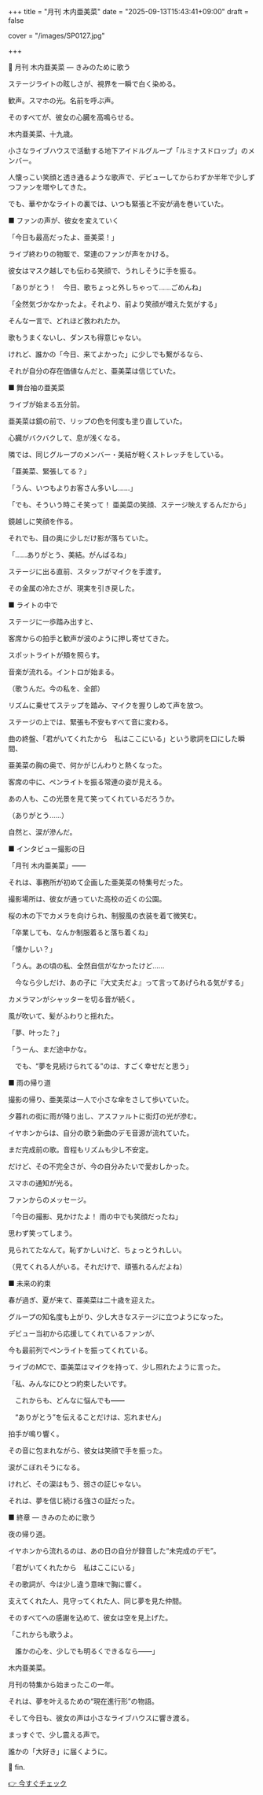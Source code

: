 +++
title = "月刊 木内亜美菜"
date = "2025-09-13T15:43:41+09:00"
draft = false

cover = "/images/SP0127.jpg"

+++



🌙 月刊 木内亜美菜 ― きみのために歌う



ステージライトの眩しさが、視界を一瞬で白く染める。

歓声。スマホの光。名前を呼ぶ声。

そのすべてが、彼女の心臓を高鳴らせる。



木内亜美菜、十九歳。

小さなライブハウスで活動する地下アイドルグループ「ルミナスドロップ」のメンバー。

人懐っこい笑顔と透き通るような歌声で、デビューしてからわずか半年で少しずつファンを増やしてきた。



でも、華やかなライトの裏では、いつも緊張と不安が渦を巻いていた。



■ ファンの声が、彼女を変えていく



「今日も最高だったよ、亜美菜！」

ライブ終わりの物販で、常連のファンが声をかける。

彼女はマスク越しでも伝わる笑顔で、うれしそうに手を振る。



「ありがとう！　今日、歌ちょっと外しちゃって……ごめんね」

「全然気づかなかったよ。それより、前より笑顔が増えた気がする」



そんな一言で、どれほど救われたか。



歌もうまくないし、ダンスも得意じゃない。

けれど、誰かの「今日、来てよかった」に少しでも繋がるなら、

それが自分の存在価値なんだと、亜美菜は信じていた。



■ 舞台袖の亜美菜



ライブが始まる五分前。

亜美菜は鏡の前で、リップの色を何度も塗り直していた。

心臓がバクバクして、息が浅くなる。



隣では、同じグループのメンバー・美結が軽くストレッチをしている。



「亜美菜、緊張してる？」

「うん、いつもよりお客さん多いし……」

「でも、そういう時こそ笑って！ 亜美菜の笑顔、ステージ映えするんだから」



鏡越しに笑顔を作る。

それでも、目の奥に少しだけ影が落ちていた。



「……ありがとう、美結。がんばるね」



ステージに出る直前、スタッフがマイクを手渡す。

その金属の冷たさが、現実を引き戻した。



■ ライトの中で



ステージに一歩踏み出すと、

客席からの拍手と歓声が波のように押し寄せてきた。



スポットライトが頬を照らす。

音楽が流れる。イントロが始まる。



（歌うんだ。今の私を、全部）



リズムに乗せてステップを踏み、マイクを握りしめて声を放つ。

ステージの上では、緊張も不安もすべて音に変わる。



曲の終盤、「君がいてくれたから　私はここにいる」という歌詞を口にした瞬間、

亜美菜の胸の奥で、何かがじんわりと熱くなった。



客席の中に、ペンライトを振る常連の姿が見える。

あの人も、この光景を見て笑ってくれているだろうか。



（ありがとう……）



自然と、涙が滲んだ。



■ インタビュー撮影の日



「月刊 木内亜美菜」――

それは、事務所が初めて企画した亜美菜の特集号だった。



撮影場所は、彼女が通っていた高校の近くの公園。

桜の木の下でカメラを向けられ、制服風の衣装を着て微笑む。



「卒業しても、なんか制服着ると落ち着くね」

「懐かしい？」

「うん。あの頃の私、全然自信がなかったけど……

　今なら少しだけ、あの子に『大丈夫だよ』って言ってあげられる気がする」



カメラマンがシャッターを切る音が続く。

風が吹いて、髪がふわりと揺れた。



「夢、叶った？」

「うーん、まだ途中かな。

　でも、“夢を見続けられてる”のは、すごく幸せだと思う」



■ 雨の帰り道



撮影の帰り、亜美菜は一人で小さな傘をさして歩いていた。

夕暮れの街に雨が降り出し、アスファルトに街灯の光が滲む。



イヤホンからは、自分の歌う新曲のデモ音源が流れていた。

まだ完成前の歌。音程もリズムも少し不安定。



だけど、その不完全さが、今の自分みたいで愛おしかった。



スマホの通知が光る。

ファンからのメッセージ。



「今日の撮影、見かけたよ！ 雨の中でも笑顔だったね」



思わず笑ってしまう。

見られてたなんて。恥ずかしいけど、ちょっとうれしい。



（見てくれる人がいる。それだけで、頑張れるんだよね）



■ 未来の約束



春が過ぎ、夏が来て、亜美菜は二十歳を迎えた。

グループの知名度も上がり、少し大きなステージに立つようになった。



デビュー当初から応援してくれているファンが、

今も最前列でペンライトを振ってくれている。



ライブのMCで、亜美菜はマイクを持って、少し照れたように言った。



「私、みんなにひとつ約束したいです。

　これからも、どんなに悩んでも――

　“ありがとう”を伝えることだけは、忘れません」



拍手が鳴り響く。

その音に包まれながら、彼女は笑顔で手を振った。



涙がこぼれそうになる。

けれど、その涙はもう、弱さの証じゃない。



それは、夢を信じ続ける強さの証だった。



■ 終章 ― きみのために歌う



夜の帰り道。

イヤホンから流れるのは、あの日の自分が録音した“未完成のデモ”。



「君がいてくれたから　私はここにいる」



その歌詞が、今は少し違う意味で胸に響く。

支えてくれた人、見守ってくれた人、同じ夢を見た仲間。

そのすべてへの感謝を込めて、彼女は空を見上げた。



「これからも歌うよ。

　誰かの心を、少しでも明るくできるなら――」



木内亜美菜。

月刊の特集から始まったこの一年。

それは、夢を叶えるための“現在進行形”の物語。



そして今日も、彼女の声は小さなライブハウスに響き渡る。

まっすぐで、少し震える声で。

誰かの「大好き」に届くように。



💖 fin.



[👉 今すぐチェック](https://clear-tv.com/Direct/9290999-290-82844/moviepages/010121_003/index.html)

